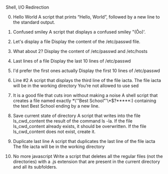 Shell, I/O Redirection

0. Hello World
A script that prints “Hello, World”, followed by a new line to the standard output.

1. Confused smiley
A script that displays a confused smiley "(Ôo)'.

2. Let's display a file
Display the content of the /etc/passwd file.

3. What about 2?
Display the content of /etc/passwd and /etc/hosts

4. Last lines of a file
Display the last 10 lines of /etc/passwd

5. I'd prefer the first ones actually
Display the first 10 lines of /etc/passwd

6. Line #2
A script that displays the third line of the file iacta. The file iacta will be in the working directory
You’re not allowed to use sed

7. It is a good file that cuts iron without making a noise
A shell script that creates a file named exactly \*\\'"Best School"\'\\*$\?\*\*\*\*\*:)
containing the text Best School ending by a new line.

8. Save current state of directory
A script that writes into the file ls_cwd_content
the result of the command ls -la. If the file ls_cwd_content already exists,
it should be overwritten. If the file ls_cwd_content does not exist, create it.

9. Duplicate last line
A script that duplicates the last line of the file iacta
The file iacta will be in the working directory

10. No more javascript
Write a script that deletes all the regular files (not the directories) with a .js extension
that are present in the current directory and all its subfolders.